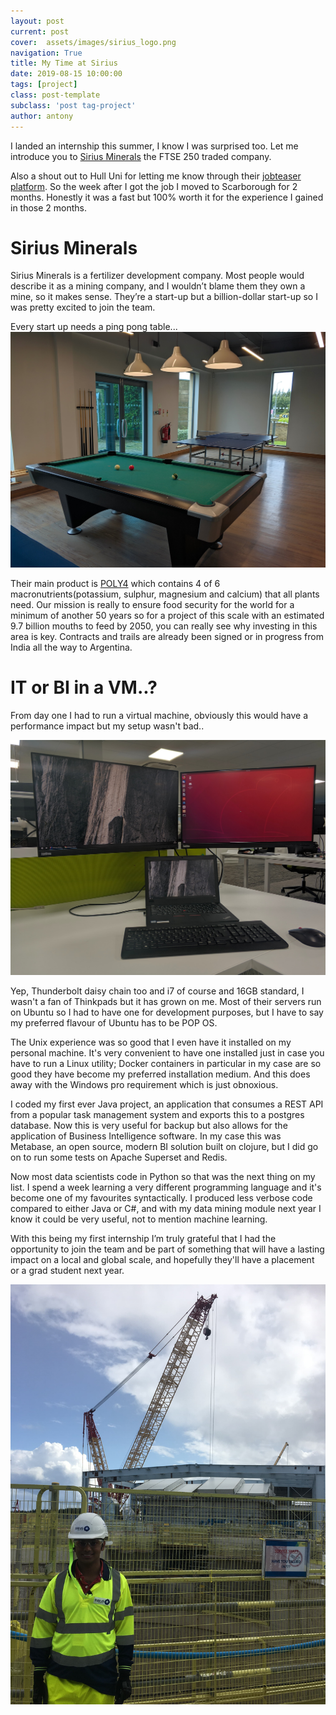 ```yaml
---
layout: post
current: post
cover:  assets/images/sirius_logo.png
navigation: True
title: My Time at Sirius
date: 2019-08-15 10:00:00
tags: [project]
class: post-template
subclass: 'post tag-project'
author: antony
---
```


I landed an internship this summer, I know I was surprised too. Let me introduce you to [Sirius Minerals](#Sirius) the FTSE 250 traded company.

Also a shout out to Hull Uni for letting me know through their [jobteaser platform](https://hull.jobteaser.com "Job Teaser"). So the week after I got the job I moved to Scarborough for 2 months. Honestly it was a fast but 100% worth it for the experience I gained in those 2 months. <a name="Sirius"></a>

# Sirius Minerals
Sirius Minerals is a fertilizer development company. Most people would describe it as a mining company, and I wouldn’t blame them they own a mine, so it makes sense. They’re a start-up but a billion-dollar start-up so I was pretty excited to join the team. 
<div style ="text-align:centre">Every start up needs a ping pong table...</div>
<img src="assets/images/sirius_social.jpg" alt="Social Space">

Their main product is [POLY4]( https://www.poly4.com) which contains 4 of 6 macronutrients(potassium, sulphur, magnesium and calcium) that all plants need. Our mission is really to ensure food security for the world for a minimum of another 50 years so for a project of this scale with an estimated 9.7 billion mouths to feed by 2050, you can really see why investing in this area is key. Contracts and trails are already been signed or in progress from India all the way to Argentina.
# IT or BI in a VM..?
From day one I had to run a virtual machine, obviously this would have a performance impact but my setup wasn't bad..
<p><img src="assets/images/sirius_setup.jpg" alt="My Setup"></p>
Yep, Thunderbolt daisy chain too and i7 of course and 16GB standard, I wasn't a fan of Thinkpads but it has grown on me. Most of their servers run on Ubuntu so I had to have one for development purposes, but I have to say my preferred flavour of Ubuntu has to be POP OS. 

The Unix experience was so good that I even have it installed on my personal machine. It's very convenient to have one installed just in case you have to run a Linux utility; Docker containers in particular in my case are so good they have become my preferred installation medium. And this does away with the Windows pro requirement which is just obnoxious.

I coded my first ever Java project, an application that consumes a REST API from a popular task management system and exports this to a postgres database. Now this is very useful for backup but also allows for the application of Business Intelligence software. In my case this was Metabase, an open source, modern BI solution built on clojure, but I did go on to run some tests on Apache Superset and Redis.

Now most data scientists code in Python so that was the next thing on my list. I spend a week learning a very different programming language and it's become one of my favourites syntactically. I produced less verbose code compared to either Java or C#, and with my data mining module next year I know it could be very useful, not to mention machine learning.

With this being my first internship I’m truly grateful that I had the opportunity to join the team and be part of something that will have a lasting impact on a local and global scale, and hopefully they'll have a placement or a grad student next year.
<p><img src="assets/images/mine.jpg" alt="My Setup"></p>